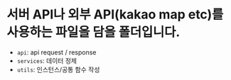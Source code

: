 # 서버 API나 외부 API(kakao map etc)를 사용하는 파일을 담을 폴더입니다.

- `api`: api request / response
- `services`: 데이터 정제
- `utils`: 인스턴스/공통 함수 작성
